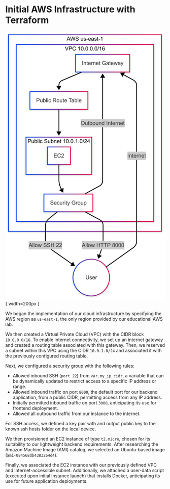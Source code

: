 # Initial AWS Infrastructure with Terraform

![Infra-diagram](images/1.png){ width=200px }


We began the implementation of our cloud infrastructure by specifying the AWS region as `us-east-1`, the only region provided by our educational AWS lab.

We then created a Virtual Private Cloud (VPC) with the CIDR block `10.0.0.0/16`. To enable internet connectivity, we set up an internet gateway and created a routing table associated with this gateway. Then, we reserved a subnet within this VPC using the CIDR `10.0.1.0/24` and associated it with the previously configured routing table.

Next, we configured a security group with the following rules:
- Allowed inbound SSH (`port 22`) from `var.my_ip_cidr`, a variable that can be dynamically updated to restrict access to a specific IP address or range.
- Allowed inbound traffic on port `8000`, the default port for our backend application, from a public CIDR, permitting access from any IP address.
- Initially permitted inbound traffic on port `3000`, anticipating its use for frontend deployment.
- Allowed all outbound traffic from our instance to the internet.

For SSH access, we defined a key pair with and output public key to the known ssh hosts folder on the local device.

We then provisioned an EC2 instance of type `t2.micro`, chosen for its suitability to our lightweight backend requirements. After researching the Amazon Machine Image (AMI) catalog, we selected an Ubuntu-based image (`ami-084568db4383264d4`).

Finally, we associated the EC2 instance with our previously defined VPC and internet-accessible subnet. Additionally, we attached a user-data script (executed upon initial instance launch) that installs Docker, anticipating its use for future application deployments.
